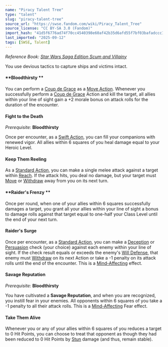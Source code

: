 ```yaml
---
name: "Piracy Talent Tree"
type: "talent"
slug: "piracy-talent-tree"
source_url: "https://swse.fandom.com/wiki/Piracy_Talent_Tree"
source_license: "CC BY-SA 3.0 (Fandom)"
import_hash: "41d5f6776ad74f70cc4540398e60af42b35d6afd55f7bf03bafadccc18319705"
last_imported: "2025-09-12"
tags: [SWSE, Talent]
---
```

*Reference Book: [Star Wars Saga Edition Scum and Villainy](https://swse.fandom.com/wiki/Star_Wars_Saga_Edition_Scum_and_Villainy)*

You use devious tactics to capture ships and victims intact.

#### **Bloodthirsty **
You can perform a [Coup de Grace](https://swse.fandom.com/wiki/Coup_de_Grace) as a [Move Action](https://swse.fandom.com/wiki/Move_Action). Whenever you successfully perform a [Coup de Grace](https://swse.fandom.com/wiki/Coup_de_Grace) Action and kill the target, all allies within your line of sight gain a +2 morale bonus on attack rolls for the duration of the encounter.

#### **Fight to the Death**
*Prerequisite:* **Bloodthirsty**

Once per encounter, as a [Swift Action](https://swse.fandom.com/wiki/Swift_Action), you can fill your companions with renewed vigor. All allies within 6 squares of you heal damage equal to your Heroic Level.

#### **Keep Them Reeling**
As a [Standard Action](https://swse.fandom.com/wiki/Standard_Action), you can make a single melee attack against a target within [Reach](https://swse.fandom.com/wiki/Reach). If the attack hits, you deal no damage, but your target must [Move](https://swse.fandom.com/wiki/Move) or [Withdraw](https://swse.fandom.com/wiki/Withdraw) away from you on its next turn.

#### **Raider's Frenzy **
Once per round, when one of your allies within 6 squares successfully damages a target, you grant all your allies within your line of sight a bonus to damage rolls against that target equal to one-half your Class Level until the end of your next turn.

#### **Raider's Surge**
Once per encounter, as a [Standard Action](https://swse.fandom.com/wiki/Standard_Action), you can make a [Deception](https://swse.fandom.com/wiki/Deception) or [Persuasion](https://swse.fandom.com/wiki/Persuasion) check (your choice) against each enemy within your line of sight. If the check result equals or exceeds the enemy's [Will Defense](https://swse.fandom.com/wiki/Will_Defense), that enemy must [Withdraw](https://swse.fandom.com/wiki/Withdraw) on its next Action or take a -1 penalty on its attack rolls until the end of the encounter. This is a [Mind-Affecting](https://swse.fandom.com/wiki/Mind-Affecting) effect.

#### **Savage Reputation**
*Prerequisite:* **Bloodthirsty**

You have cultivated a **Savage Reputation**, and when you are recognized, you instill fear in your enemies. All opponents within 6 squares of you take a -1 penalty to all their attack rolls. This is a [Mind-Affecting](https://swse.fandom.com/wiki/Mind-Affecting) Fear effect.

#### **Take Them Alive**
Whenever you or any of your allies within 6 squares of you reduces a target to 0 Hit Points, you can choose to treat that opponent as though they had been reduced to 0 Hit Points by [Stun](https://swse.fandom.com/wiki/Stun) damage (and thus, remain stable).